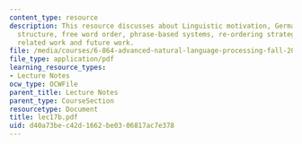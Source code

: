 ```yaml
---
content_type: resource
description: This resource discusses about Linguistic motivation, German sentence
  structure, free word order, phrase-based systems, re-ordering strategy, experiments,
  related work and future work.
file: /media/courses/6-864-advanced-natural-language-processing-fall-2005/d40a73bec42d1662be0306817ac7e378_lec17b.pdf
file_type: application/pdf
learning_resource_types:
- Lecture Notes
ocw_type: OCWFile
parent_title: Lecture Notes
parent_type: CourseSection
resourcetype: Document
title: lec17b.pdf
uid: d40a73be-c42d-1662-be03-06817ac7e378
---
```

